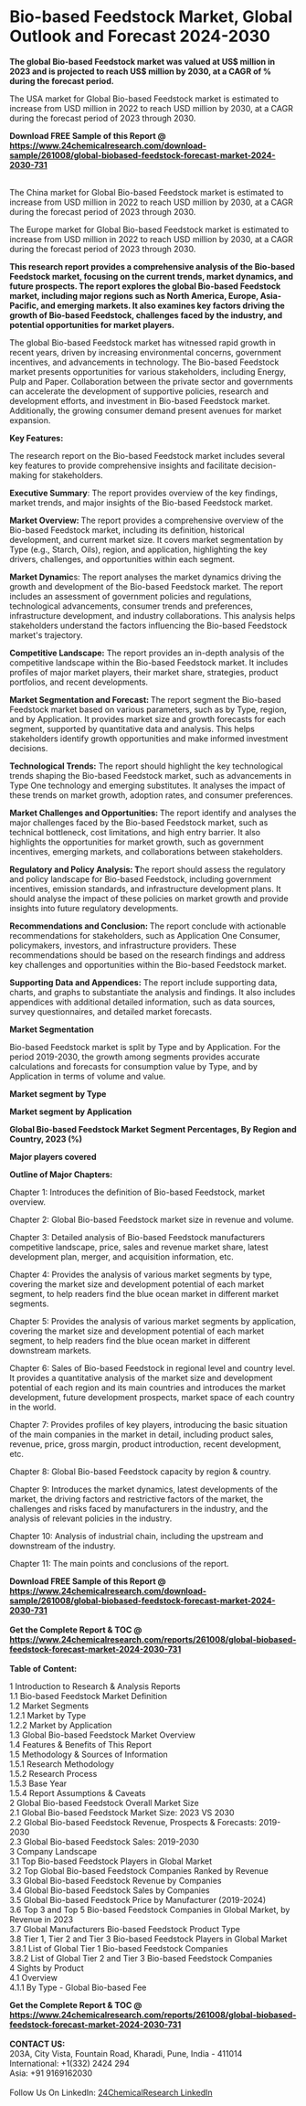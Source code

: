 <h1>Bio-based Feedstock Market, Global Outlook and Forecast 2024-2030</h1><p><strong>The global Bio-based Feedstock market was valued at US$ million in 2023 and is projected to reach US$ million by 2030, at a CAGR of % during the forecast period.</strong></p><p>
</p><p>The USA market for Global Bio-based Feedstock market is estimated to increase from USD million in 2022 to reach USD million by 2030, at a CAGR during the forecast period of 2023 through 2030.</p><div><b>Download FREE Sample of this Report @ 
            <a href="https://www.24chemicalresearch.com/download-sample/261008/global-biobased-feedstock-forecast-market-2024-2030-731">
            https://www.24chemicalresearch.com/download-sample/261008/global-biobased-feedstock-forecast-market-2024-2030-731</a></b></div><br><p>
</p><p>The China market for Global Bio-based Feedstock market is estimated to increase from USD million in 2022 to reach USD million by 2030, at a CAGR during the forecast period of 2023 through 2030.</p><p>
</p><p>The Europe market for Global Bio-based Feedstock market is estimated to increase from USD million in 2022 to reach USD million by 2030, at a CAGR during the forecast period of 2023 through 2030.</p><p>
</p><p><strong>This research report provides a comprehensive analysis of the Bio-based Feedstock market, focusing on the current trends, market dynamics, and future prospects. The report explores the global Bio-based Feedstock market, including major regions such as North America, Europe, Asia-Pacific, and emerging markets. It also examines key factors driving the growth of Bio-based Feedstock, challenges faced by the industry, and potential opportunities for market players.</strong></p><p>
The global Bio-based Feedstock market has witnessed rapid growth in recent years, driven by increasing environmental concerns, government incentives, and advancements in technology. The Bio-based Feedstock market presents opportunities for various stakeholders, including Energy, Pulp and Paper. Collaboration between the private sector and governments can accelerate the development of supportive policies, research and development efforts, and investment in Bio-based Feedstock market. Additionally, the growing consumer demand present avenues for market expansion.</p><p>
<strong>Key Features:</strong></p><p>
The research report on the Bio-based Feedstock market includes several key features to provide comprehensive insights and facilitate decision-making for stakeholders.</p><p>
<strong>Executive Summary</strong>: The report provides overview of the key findings, market trends, and major insights of the Bio-based Feedstock market.</p><p>
<strong>Market Overview: </strong>The report provides a comprehensive overview of the Bio-based Feedstock market, including its definition, historical development, and current market size. It covers market segmentation by Type (e.g., Starch, Oils), region, and application, highlighting the key drivers, challenges, and opportunities within each segment.</p><p>
<strong>Market Dynamic</strong>s: The report analyses the market dynamics driving the growth and development of the Bio-based Feedstock market. The report includes an assessment of government policies and regulations, technological advancements, consumer trends and preferences, infrastructure development, and industry collaborations. This analysis helps stakeholders understand the factors influencing the Bio-based Feedstock market's trajectory.</p><p>
<strong>Competitive Landscape:</strong> The report provides an in-depth analysis of the competitive landscape within the Bio-based Feedstock market. It includes profiles of major market players, their market share, strategies, product portfolios, and recent developments.</p><p>
<strong>Market Segmentation and Forecast: </strong>The report segment the Bio-based Feedstock market based on various parameters, such as by Type, region, and by Application. It provides market size and growth forecasts for each segment, supported by quantitative data and analysis. This helps stakeholders identify growth opportunities and make informed investment decisions.</p><p>
<strong>Technological Trends:</strong> The report should highlight the key technological trends shaping the Bio-based Feedstock market, such as advancements in Type One technology and emerging substitutes. It analyses the impact of these trends on market growth, adoption rates, and consumer preferences.</p><p>
<strong>Market Challenges and Opportunities: </strong>The report identify and analyses the major challenges faced by the Bio-based Feedstock market, such as technical bottleneck, cost limitations, and high entry barrier. It also highlights the opportunities for market growth, such as government incentives, emerging markets, and collaborations between stakeholders.</p><p>
<strong>Regulatory and Policy Analysis: T</strong>he report should assess the regulatory and policy landscape for Bio-based Feedstock, including government incentives, emission standards, and infrastructure development plans. It should analyse the impact of these policies on market growth and provide insights into future regulatory developments.</p><p>
<strong>Recommendations and Conclusion: </strong>The report conclude with actionable recommendations for stakeholders, such as Application One Consumer, policymakers, investors, and infrastructure providers. These recommendations should be based on the research findings and address key challenges and opportunities within the Bio-based Feedstock market.</p><p>
<strong>Supporting Data and Appendices:</strong> The report include supporting data, charts, and graphs to substantiate the analysis and findings. It also includes appendices with additional detailed information, such as data sources, survey questionnaires, and detailed market forecasts.</p><p>
<strong>Market Segmentation</strong></p><p>
Bio-based Feedstock market is split by Type and by Application. For the period 2019-2030, the growth among segments provides accurate calculations and forecasts for consumption value by Type, and by Application in terms of volume and value.</p><p>
<strong>Market segment by Type</strong></p><p>
</p><p>
</p><p><strong>Market segment by Application</strong></p><p>
</p><p>
</p><p><strong>Global Bio-based Feedstock Market Segment Percentages, By Region and Country, 2023 (%)</strong></p><p>
</p><p>
</p><p><strong>Major players covered</strong></p><p>
</p><p>
</p><p><strong>Outline of Major Chapters:</strong></p><p>
Chapter 1: Introduces the definition of Bio-based Feedstock, market overview.</p><p>
Chapter 2: Global Bio-based Feedstock market size in revenue and volume.</p><p>
Chapter 3: Detailed analysis of Bio-based Feedstock manufacturers competitive landscape, price, sales and revenue market share, latest development plan, merger, and acquisition information, etc.</p><p>
Chapter 4: Provides the analysis of various market segments by type, covering the market size and development potential of each market segment, to help readers find the blue ocean market in different market segments.</p><p>
Chapter 5: Provides the analysis of various market segments by application, covering the market size and development potential of each market segment, to help readers find the blue ocean market in different downstream markets.</p><p>
Chapter 6: Sales of Bio-based Feedstock in regional level and country level. It provides a quantitative analysis of the market size and development potential of each region and its main countries and introduces the market development, future development prospects, market space of each country in the world.</p><p>
Chapter 7: Provides profiles of key players, introducing the basic situation of the main companies in the market in detail, including product sales, revenue, price, gross margin, product introduction, recent development, etc.</p><p>
Chapter 8: Global Bio-based Feedstock capacity by region &amp; country.</p><p>
Chapter 9: Introduces the market dynamics, latest developments of the market, the driving factors and restrictive factors of the market, the challenges and risks faced by manufacturers in the industry, and the analysis of relevant policies in the industry.</p><p>
Chapter 10: Analysis of industrial chain, including the upstream and downstream of the industry.</p><p>
Chapter 11: The main points and conclusions of the report.</p><div><b>Download FREE Sample of this Report @ 
            <a href="https://www.24chemicalresearch.com/download-sample/261008/global-biobased-feedstock-forecast-market-2024-2030-731">
            https://www.24chemicalresearch.com/download-sample/261008/global-biobased-feedstock-forecast-market-2024-2030-731</a></b></div><br><div><b>Get the Complete Report & TOC @ 
            <a href="https://www.24chemicalresearch.com/reports/261008/global-biobased-feedstock-forecast-market-2024-2030-731">
            https://www.24chemicalresearch.com/reports/261008/global-biobased-feedstock-forecast-market-2024-2030-731</a></b></div><br>
            <b>Table of Content:</b><p>1 Introduction to Research & Analysis Reports<br />
    1.1 Bio-based Feedstock Market Definition<br />
    1.2 Market Segments<br />
        1.2.1 Market by Type<br />
        1.2.2 Market by Application<br />
    1.3 Global Bio-based Feedstock Market Overview<br />
    1.4 Features & Benefits of This Report<br />
    1.5 Methodology & Sources of Information<br />
        1.5.1 Research Methodology<br />
        1.5.2 Research Process<br />
        1.5.3 Base Year<br />
        1.5.4 Report Assumptions & Caveats<br />
2 Global Bio-based Feedstock Overall Market Size<br />
    2.1 Global Bio-based Feedstock Market Size: 2023 VS 2030<br />
    2.2 Global Bio-based Feedstock Revenue, Prospects & Forecasts: 2019-2030<br />
    2.3 Global Bio-based Feedstock Sales: 2019-2030<br />
3 Company Landscape<br />
    3.1 Top Bio-based Feedstock Players in Global Market<br />
    3.2 Top Global Bio-based Feedstock Companies Ranked by Revenue<br />
    3.3 Global Bio-based Feedstock Revenue by Companies<br />
    3.4 Global Bio-based Feedstock Sales by Companies<br />
    3.5 Global Bio-based Feedstock Price by Manufacturer (2019-2024)<br />
    3.6 Top 3 and Top 5 Bio-based Feedstock Companies in Global Market, by Revenue in 2023<br />
    3.7 Global Manufacturers Bio-based Feedstock Product Type<br />
    3.8 Tier 1, Tier 2 and Tier 3 Bio-based Feedstock Players in Global Market<br />
        3.8.1 List of Global Tier 1 Bio-based Feedstock Companies<br />
        3.8.2 List of Global Tier 2 and Tier 3 Bio-based Feedstock Companies<br />
4 Sights by Product<br />
    4.1 Overview<br />
        4.1.1 By Type - Global Bio-based Fee</p><div><b>Get the Complete Report & TOC @ 
            <a href="https://www.24chemicalresearch.com/reports/261008/global-biobased-feedstock-forecast-market-2024-2030-731">
            https://www.24chemicalresearch.com/reports/261008/global-biobased-feedstock-forecast-market-2024-2030-731</a></b></div><br><b>CONTACT US:</b><br>
            203A, City Vista, Fountain Road, Kharadi, Pune, India - 411014<br>
            International: +1(332) 2424 294<br>
            Asia: +91 9169162030 <br><br>
            Follow Us On LinkedIn: <a href="https://www.linkedin.com/company/24chemicalresearch/">24ChemicalResearch LinkedIn</a>
